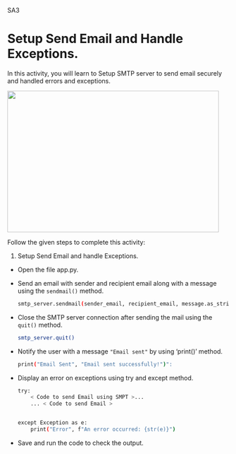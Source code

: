 SA3

Setup Send Email and Handle Exceptions.
======================


In this activity, you will learn to Setup SMTP server to send email securely and handled errors and exceptions.




<img src= "https://s3.amazonaws.com/media-p.slid.es/uploads/1525749/images/10899395/118_3rd_outcome.gif" width = "480" height = "320">




Follow the given steps to complete this activity:
1. Setup Send Email and handle Exceptions.


* Open the file app.py.


* Send an email with sender and recipient email along with a message using the `sendmail()` method.
    ```sh
    smtp_server.sendmail(sender_email, recipient_email, message.as_string())
    ```


* Close the SMTP server connection after sending the mail using the `quit()` method.


    ```sh
    smtp_server.quit()
    ```


* Notify the user with a message `"Email sent"` by using ‘print()’ method.
 
    ```sh
    print("Email Sent", "Email sent successfully!")":
    ```  
* Display an error on exceptions using try and except method.
	```sh
    try:
        < Code to send Email using SMPT >...
        ... < Code to send Email >        


    except Exception as e:
        print("Error", f"An error occurred: {str(e)}")
    ```
   


* Save and run the code to check the output.